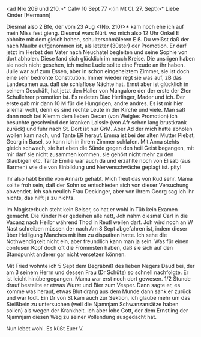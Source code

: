 <ad Nro 209 und 210.>* Calw 10 Sept 77
 <(in Mt Cl. 27. Sept)>*
Liebe Kinder [Hermann]

Diesmal also 2 Bfe, der vom 23 Aug <(No. 210)>* kam noch ehe ich auf mein Miss.fest gieng. Diesmal wars Nürt. wo mich also 12 Uhr Onkel E abholte mit dem gleich hohen, schulterschmäleren E ß. Du weißst daß der nach Maulbr aufgenommen ist, als letzter (30ster) der Promotion. Er darf jetzt im Herbst den Vater nach Neuchatel begleiten und seine Sophie von dort abholen. Diese fand sich glücklich im neuch Kreise. Die unsrigen haben sie noch nicht gesehen, ich meine Lucie sollte eine Freude an ihr haben. 
Julie war auf zum Essen, aber in schon eingeheiztem Zimmer, sie ist doch eine sehr bedrohte Constitution. Immer wieder regt sie was auf, zB das Landexamen u.a. daß sie schlaflose Nächte hat. Ernst aber ist glücklich in seinem Geschäft, hat jetzt den Haller von Mangalore der der erste der 2ten Schullehrer promotion ist. Es redeten Diac Herlinger, Mader und ich. Der erste gab mir dann 10 M für die Hungrigen, andre andres. Es ist mir hier allemal wohl, denn es sind rechte Leute in der Kirche und viele. Man saß dann noch bei Klemm dem lieben Decan (von Weigles Promotion) ich besuchte geschwind den kranken Laissle (von Afr schon lang brustkrank zurück) und fuhr nach St. Dort ist nur GrM. Aber Ad der mich hatte abholen wollen kam nach, und Tante ER herauf. Emma ist bei der alten Mutter Plebst, Georg in Basel, so kann ich in ihrem Zimmer schlafen. Mit Anna stehts gleich schwach, sie hat eben die Sünde gegen den heil Geist begangen, mit mir darf sie nicht zusammen kommen, sie gehört nicht mehr zu den Glaubigen etc. Tante Emilie war auch da und erzählte noch von Elisab (aus Barmen) wie die von Einbildung und Nervenschwäche geplagt ist. pity!

Ihr also habt Emilie von Annarb gehabt. Mich freut das von Rud sehr. Mama sollte froh sein, daß der Sohn so entschieden sich von dieser Versuchung abwendet. Ich sah neulich Frau Deckinger, aber von ihrem Georg sag ich ihr nichts, das hilft ja zu nichts.

Im Magisterbuch steht kein Belser, so hat er wohl in Tüb kein Examen gemacht. Die Kinder hier gedeihen alle nett, Joh nahm diesmal Carl in die Vacanz nach Heilbr während Thod in Reutl weilen darf. Joh wird noch an W Nast schreiben müssen der nach Am 8 Sept abgefahren ist, indem dieser über Heiligung Manches mit ihm zu disputiren hatte. Ich sehe die Nothwendigkeit nicht ein, aber freundlich kann man ja sein. Was für einen confusen Kopf doch oft die Frömmsten haben, daß sie sich auf den Standpunkt anderer gar nicht versetzen können.

Mit Fried wohnte ich 5 Sept dem Begräbniß des lieben Negers Daud bei, der am 3 seinem Herrn und dessen Frau (Dr Schütz) so schnell nachfolgte. Er ist leicht hinübergegangen. Mama war erst noch dort gewesen. 1/2 Stunde drauf bestellte er etwas Wurst und Bier zum Vesper. Dann sagte er, es komme was herauf, etwas Blut drang aus dem Munde dann sank er zurück und war todt. Ein Dr von St kam auch zur Sektion, ich glaube mehr um das Steißbein zu untersuchen (weil die Njamnjam Schwanzansätze haben sollen) als wegen der Krankheit. Ich aber lobe Gott, der dem Ernstling der Njamnjam diesen Weg zu seiner Vollendung ausgedacht hat.

 Nun lebet wohl. Es küßt
 Euer V.

